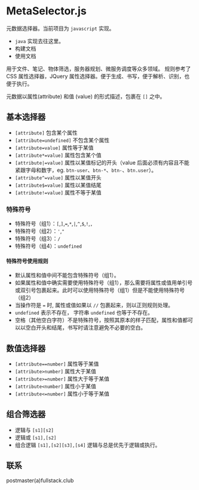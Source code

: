 # MetaSelector.js
元数据选择器。当前项目为 `javascript` 实现。
- `java` 实现去往这里。
- 构建文档
- 使用文档

用于文件、笔记、物体筛选，服务器规划、微服务调度等众多领域。 规则参考了 CSS 属性选择器，JQuery 属性选择器。便于生成、书写，便于解析、识别，也便于执行。


元数据以属性(attribute) 和值 (value) 的形式描述，包裹在 `[]` 之中。

## 基本选择器
- `[attribute]` 包含某个属性
- `[attribute=undefined]` 不包含某个属性
- `[attribute=value]` 属性等于某值
- `[attribute*=value]` 属性包含某个值
- `[attribute|=value]` 属性以某值标记的开头（value 后面必须有内容且不能紧跟字母和数字，eg. `btn-user`、`btn-*`、`btn-`、`btn.user`）。
- `[attribute^=value]` 属性以某值开头
- `[attribute$=value]` 属性以某值结尾
- `[attribute!=value]` 属性不等于某值


### 特殊符号
- 特殊符号（组1）：`[`,`]`,`=`,`*`,`|`,`^`,`$`,`!`,`,`
- 特殊符号（组2）：`'`,`"`
- 特殊符号（组3）：`/`
- 特殊符号（组4）：`undefined`

#### 特殊符号使用规则
- 默认属性和值中间不能包含特殊符号（组1）。
- 如果属性和值中确实需要使用特殊符号（组1），那么需要将属性或值用单引号或双引号包裹起来。此时可以使用特殊符号（组1）但是不能使用特殊符号（组2）
- 当操作符是 `=` 时, 属性或值如果以 `//` 包裹起来，则以正则规则处理。
- `undefined` 表示不存在， 字符串 `undefined` 也等于不存在。
- 空格（其他空白字符）不是特殊符号，按照其原本的样子匹配，属性和值都可以以空白开头和结尾，书写时请注意避免不必要的空白。


## 数值选择器
- `[attribute==number]` 属性等于某值
- `[attribute>number]` 属性大于某值
- `[attribute>=number]` 属性大于等于某值
- `[attribute<number]` 属性小于某值
- `[attribute<=number]` 属性小于等于某值


## 组合筛选器
- 逻辑与 `[s1][s2]`
- 逻辑或 `[s1],[s2]`
- 组合逻辑 `[s1],[s2][s3],[s4]` 逻辑与总是优先于逻辑或执行。


## 联系
postmaster(a)fullstack.club
